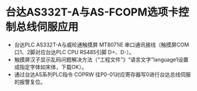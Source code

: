 # 台达AS332T-A与AS-FCOPM选项卡控制总线伺服应用

- 台达PLC AS332T-A与威纶通触摸屏 MT8071iE 串口通讯接线（触摸屏COM口1、2脚对应台达PLC CPU RS485引脚 D+、D-）。
- 触摸屏汉子显示乱码问题解决方法（“工程文件”》“语言文字”language1设置成指定字体如宋体，下载OK）。
- 通过台达AS系列PLC指令 COPRW 往P0-01对应寄存器写0进行台达总线伺服的报警复位。

